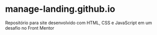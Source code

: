 # manage-landing.github.io
Repositório para site desenvolvido com HTML, CSS e JavaScript em um desafio no Front Mentor
